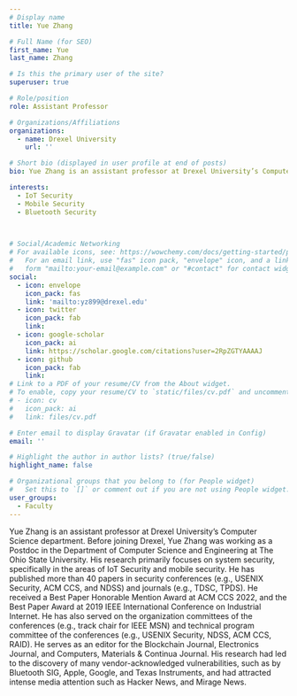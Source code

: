 ```yaml
---
# Display name
title: Yue Zhang

# Full Name (for SEO)
first_name: Yue
last_name: Zhang

# Is this the primary user of the site?
superuser: true

# Role/position
role: Assistant Professor 

# Organizations/Affiliations
organizations:
  - name: Drexel University
    url: ''

# Short bio (displayed in user profile at end of posts)
bio: Yue Zhang is an assistant professor at Drexel University’s Computer Science department. 

interests:
  - IoT Security
  - Mobile Security
  - Bluetooth Security

  

# Social/Academic Networking
# For available icons, see: https://wowchemy.com/docs/getting-started/page-builder/#icons
#   For an email link, use "fas" icon pack, "envelope" icon, and a link in the
#   form "mailto:your-email@example.com" or "#contact" for contact widget.
social:
  - icon: envelope
    icon_pack: fas
    link: 'mailto:yz899@drexel.edu'
  - icon: twitter
    icon_pack: fab
    link:  
  - icon: google-scholar
    icon_pack: ai
    link: https://scholar.google.com/citations?user=2RpZGTYAAAAJ
  - icon: github
    icon_pack: fab
    link:  
# Link to a PDF of your resume/CV from the About widget.
# To enable, copy your resume/CV to `static/files/cv.pdf` and uncomment the lines below.
# - icon: cv
#   icon_pack: ai
#   link: files/cv.pdf

# Enter email to display Gravatar (if Gravatar enabled in Config)
email: ''

# Highlight the author in author lists? (true/false)
highlight_name: false

# Organizational groups that you belong to (for People widget)
#   Set this to `[]` or comment out if you are not using People widget.
user_groups:
  - Faculty
---
```


Yue Zhang is an assistant professor at Drexel University’s Computer Science department. Before joining Drexel, Yue Zhang was working as a Postdoc in the Department of Computer Science and Engineering at The Ohio State University. His research primarily focuses on system security, specifically in the areas of IoT Security and mobile security. He has published more than 40 papers in security conferences (e.g., USENIX Security, ACM CCS, and NDSS) and journals (e.g., TDSC, TPDS). He received a Best Paper Honorable Mention Award at ACM CCS 2022, and the Best Paper Award at 2019 IEEE International Conference on Industrial Internet. He has also served on the organization committees of the conferences (e.g., track chair for IEEE MSN) and technical program committee of the conferences (e.g., USENIX Security, NDSS, ACM CCS, RAID). He serves as an editor for the Blockchain Journal, Electronics Journal, and Computers, Materials & Continua Journal. His research had led to the discovery of many vendor-acknowledged vulnerabilities, such as by Bluetooth SIG, Apple, Google, and Texas Instruments, and had attracted intense media attention such as Hacker News, and Mirage News.